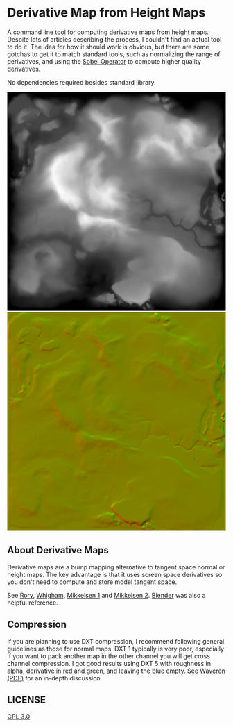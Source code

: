 # Derivative Map from Height Maps

A command line tool for computing derivative maps from height maps.
Despite lots of articles describing the process, I couldn't find an actual tool to do it.
The idea for how it should work is obvious, but there are some gotchas to get it to match standard tools, such as normalizing the range of derivatives, and using the [Sobel Operator][6] to compute
higher quality derivatives.

No dependencies required besides standard library.

![heightmap](sample/heightmap.png)
![derivative map](sample/derivative.png)

## About Derivative Maps

Derivative maps are a bump mapping alternative to tangent space normal or height maps.
The key advantage is that it uses screen space derivatives so you don't 
need to compute and store model tangent space.


See [Rory][1], [Whigham][4], [Mikkelsen 1][2]
and [Mikkelsen 2][3].
[Blender][5] was also a helpful reference.

## Compression

If you are planning to use DXT compression, I recommend following general guidelines 
as those for normal maps.
DXT 1 typically is very poor, especially if you want
to pack another map in the other channel you will get cross channel compression.
I got good results using DXT 5 with roughness in alpha,
derivative in red and green, and leaving the blue empty.
See [Waveren (PDF)][7] for an in-depth discussion.


## LICENSE

[GPL 3.0](https://www.gnu.org/licenses/gpl-3.0.en.html)

[1]: http://www.rorydriscoll.com/2012/01/11/derivative-maps/
[2]: http://mmikkelsen3d.blogspot.com/2011/07/derivative-maps.html
[3]: http://mmikkelsen3d.blogspot.com/2011/11/derivative-maps-in-xnormal.html
[4]: http://johnwhigham.blogspot.com/2015/03/derivative-mapping.html
[5]: https://developer.blender.org/rBSd917bdb095573161522194449fc22f6809e5b5b2
[6]: https://en.wikipedia.org/wiki/Sobel_operator
[7]: https://www.researchgate.net/publication/259000109_Real-Time_Normal_Map_DXT_Compression

